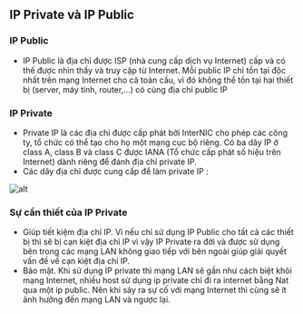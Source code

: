 ﻿## IP Private và IP Public
### IP Public
- IP Public là địa chỉ được ISP (nhà cung cấp dịch vụ Internet) cấp và có thế được nhìn thấy và truy cập từ Internet. Mỗi public IP chỉ tồn tại độc nhất trên mạng Internet cho cả toàn cầu, vì đó không thể tồn tại hai thiết bị (server, máy tính, router,...) có cùng địa chỉ public IP

### IP Private
- Private IP là các địa chỉ được cấp phát bởi InterNIC cho phép các công ty, tổ chức có thể tạo cho họ một mạng cục bộ riêng. Có ba dãy IP ở class A, class B và class C được IANA (Tổ chức cấp phát số hiệu trên Internet) dành riêng để đánh địa chỉ private IP.
- Các dãy địa chỉ được cung cấp để làm private IP :

![alt](https://i.imgur.com/31N8cOh.png)
### Sự cần thiết của IP Private
- Giúp tiết kiệm địa chỉ IP. Vì nếu chỉ sử dụng IP Public cho tất cả các thiết bị thì sẽ bị cạn kiệt địa chỉ IP vì vậy IP Private ra đời và được sử dụng bên trong các mạng LAN không giao tiếp với bên ngoài giúp giải quyết vấn đề về cạn kiệt địa chỉ IP.
- Bảo mật. Khi sử dụng IP private thì mạng LAN sẽ gần như cách biệt khỏi mạng Internet, nhiều host sử dụng ip private chỉ đi ra internet bằng Nat qua một ip public. Nên khi sảy ra sự cố với mạng Internet thì cũng sẽ ít ảnh hưởng đến mạng LAN và ngược lại.
